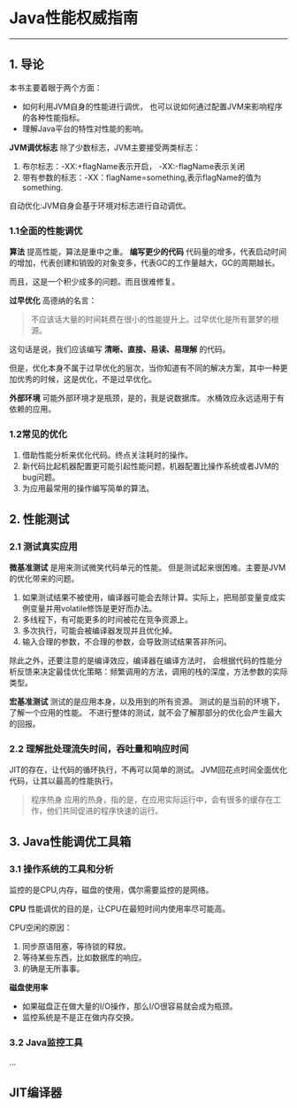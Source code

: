 # Java性能权威指南
---

## 1. 导论
本书主要着眼于两个方面：
- 如何利用JVM自身的性能进行调优， 也可以说如何通过配置JVM来影响程序的各种性能指标。
- 理解Java平台的特性对性能的影响。


**JVM调优标志**
除了少数标志，JVM主要接受两类标志：
1. 布尔标志：-XX:+flagName表示开启， -XX:-flagName表示关闭
2. 带有参数的标志：-XX：flagName=something,表示flagName的值为something.

自动优化:JVM自身会基于环境对标志进行自动调优。

### 1.1全面的性能调优
**算法**
提高性能，算法是重中之重。
**编写更少的代码**
代码量的增多，代表启动时间的增加，代表创建和销毁的对象变多，代表GC的工作量越大，GC的周期越长。

而且，这是一个积少成多的问题。而且很难修复。

**过早优化**
高德纳的名言：
> 不应该话大量的时间耗费在很小的性能提升上。过早优化是所有噩梦的根源。

这句话是说，我们应该编写 **清晰、直接、易读、易理解** 的代码。

但是，优化本身不属于过早优化的层次，当你知道有不同的解决方案，其中一种更加优秀的时候，这是优化，不是过早优化。

**外部环境**
可能外部环境才是瓶颈，是的，我是说数据库。
水桶效应永远适用于有依赖的应用。

### 1.2常见的优化

1. 借助性能分析来优化代码。终点关注耗时的操作。
2. 新代码比起机器配置更可能引起性能问题，机器配置比操作系统或者JVM的bug问题。
3. 为应用最常用的操作编写简单的算法。

## 2. 性能测试

### 2.1 测试真实应用
**微基准测试** 是用来测试微笑代码单元的性能。
但是测试起来很困难。主要是JVM的优化带来的问题。
1. 如果测试结果不被使用，编译器可能会去除计算。实际上，把局部变量变成实例变量并用volatile修饰是更好而办法。
2. 多线程下，有可能更多的时间被花在竞争资源上。
3. 多次执行，可能会被编译器发现并且优化掉。
4. 输入合理的参数，不合理的参数，会导致测试结果答非所问。

除此之外，还要注意的是编译效应，编译器在编译方法时， 会根据代码的性能分析反馈来决定最佳优化策略：频繁调用的方法，调用的栈的深度，方法参数的实际类型。

**宏基准测试** 测试的是应用本身，以及用到的所有资源。
测试的是当前的环境下，了解一个应用的性能。
不进行整体的测试，就不会了解那部分的优化会产生最大的回报。


### 2.2 理解批处理流失时间，吞吐量和响应时间
JIT的存在，让代码的循环执行，不再可以简单的测试。
JVM回花点时间全面优化代码，让其以最高的性能执行。

> 程序热身
> 应用的热身，指的是，在应用实际运行中，会有很多的缓存在工作，他们共同促进的程序快速的运行。



## 3. Java性能调优工具箱

### 3.1 操作系统的工具和分析
监控的是CPU,内存，磁盘的使用，偶尔需要监控的是网络。

**CPU**
性能调优的目的是，让CPU在最短时间内使用率尽可能高。

CPU空闲的原因：
1. 同步原语阻塞，等待锁的释放。
2. 等待某些东西，比如数据库的响应。
3. 的确是无所事事。

**磁盘使用率**
- 如果磁盘正在做大量的I/O操作，那么I/O很容易就会成为瓶颈。
- 监控系统是不是正在做内存交换。

### 3.2 Java监控工具
...


## JIT编译器
